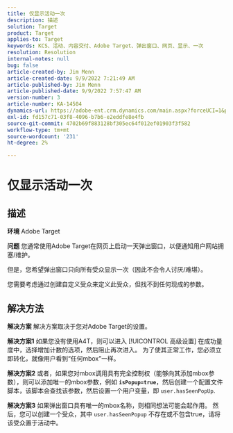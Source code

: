 ```yaml
---
title: 仅显示活动一次
description: 描述
solution: Target
product: Target
applies-to: Target
keywords: KCS、活动、内容交付、Adobe Target、弹出窗口、网页、显示、一次
resolution: Resolution
internal-notes: null
bug: false
article-created-by: Jim Menn
article-created-date: 9/9/2022 7:21:49 AM
article-published-by: Jim Menn
article-published-date: 9/9/2022 7:57:47 AM
version-number: 3
article-number: KA-14504
dynamics-url: https://adobe-ent.crm.dynamics.com/main.aspx?forceUCI=1&pagetype=entityrecord&etn=knowledgearticle&id=da1c420f-1030-ed11-9db1-0022480866ad
exl-id: fd157c71-03f8-4096-b7b6-e2eddfe8e4fb
source-git-commit: 4702b69f883128bf305ec64f012ef01903f3f582
workflow-type: tm+mt
source-wordcount: '231'
ht-degree: 2%

---
```


# 仅显示活动一次

## 描述


<b>环境</b>
Adobe Target

<b>问题</b>
您通常使用Adobe Target在网页上启动一天弹出窗口，以便通知用户网站拥塞/维护。

但是，您希望弹出窗口只向所有受众显示一次（因此不会令人讨厌/难堪）。

您需要考虑通过创建自定义受众来定义此受众，但找不到任何现成的参数。


## 解决方法


<b>解决方案</b>
解决方案取决于您对Adobe Target的设置。

<b>解决方案1</b>
如果您没有使用A4T，则可以进入 [!UICONTROL 高级设置] 在成功量度中，选择增加计数的选项，然后阻止再次进入。 为了使其正常工作，您必须立即转化，就像用户看到“任何mbox”一样。

<b>解决方案2</b>
或者，如果您对mbox调用具有完全控制权（能够向其添加mbox参数），则可以添加唯一的mbox参数，例如 <b>`isPopup=true`</b>，然后创建一个配置文件脚本，该脚本会查找该参数，然后设置一个用户变量，即 `user.hasSeenPopUp`.

<b>解决方案3</b>
如果弹出窗口具有唯一的mbox名称，则相同想法可能会起作用。
然后，您可以创建一个受众，其中 `user.hasSeenPopup` 不存在或不包含true，请将该受众置于活动中。
